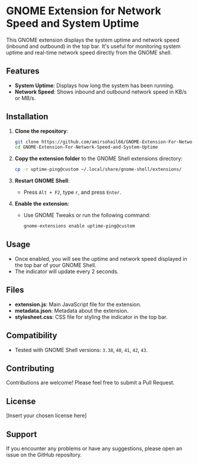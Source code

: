 # GNOME Extension for Network Speed and System Uptime

This GNOME extension displays the system uptime and network speed (inbound and outbound) in the top bar. It's useful for monitoring system uptime and real-time network speed directly from the GNOME shell.

## Features

* **System Uptime**: Displays how long the system has been running.
* **Network Speed**: Shows inbound and outbound network speed in KB/s or MB/s.

## Installation

1. **Clone the repository**:
   ```bash
   git clone https://github.com/amirsohail66/GNOME-Extension-For-Network-Speed-and-System-Uptime.git
   cd GNOME-Extension-For-Network-Speed-and-System-Uptime
   ```

2. **Copy the extension folder** to the GNOME Shell extensions directory:
   ```bash
   cp -r uptime-ping@custom ~/.local/share/gnome-shell/extensions/
   ```

3. **Restart GNOME Shell**:
   * Press `Alt + F2`, type `r`, and press `Enter`.

4. **Enable the extension**:
   * Use GNOME Tweaks or run the following command:
     ```bash
     gnome-extensions enable uptime-ping@custom
     ```

## Usage

* Once enabled, you will see the uptime and network speed displayed in the top bar of your GNOME Shell.
* The indicator will update every 2 seconds.

## Files

* **extension.js**: Main JavaScript file for the extension.
* **metadata.json**: Metadata about the extension.
* **stylesheet.css**: CSS file for styling the indicator in the top bar.

## Compatibility

* Tested with GNOME Shell versions: `3.38`, `40`, `41`, `42`, `43`.

## Contributing

Contributions are welcome! Please feel free to submit a Pull Request.

## License

[Insert your chosen license here]

## Support

If you encounter any problems or have any suggestions, please open an issue on the GitHub repository.
